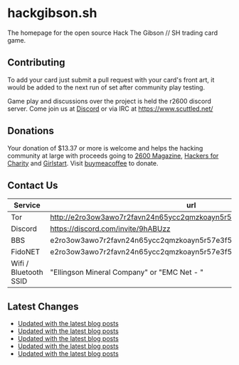 # hackgibson.sh
The homepage for the open source Hack The Gibson // SH trading card game.


## Contributing

To add your card just submit a pull request with your card's front art, it would be added to the next run of set after community play testing.

Game play and discussions over the project is held the r2600 discord server. Come join us at [Discord](https://discord.com/invite/9hABUzz) or via IRC at https://www.scuttled.net/


## Donations

Your donation of $13.37 or more is welcome and helps the hacking community at large with proceeds going to [2600 Magazine](https://2600.com/), [Hackers for Charity](https://hackersforcharity.org) and [Girlstart](https://girlstart.org).  Visit [buymeacoffee](https://www.buymeacoffee.com/hackgibson.sh) to donate.


## Contact Us

Service | url
-|-
Tor | http://e2ro3ow3awo7r2favn24n65ycc2qmzkoayn5r57e3f56nvjwdcgg32ad.onion
Discord | https://discord.com/invite/9hABUzz
BBS | e2ro3ow3awo7r2favn24n65ycc2qmzkoayn5r57e3f56nvjwdcgg32ad.onion:23
FidoNET | e2ro3ow3awo7r2favn24n65ycc2qmzkoayn5r57e3f56nvjwdcgg32ad.onion:24554
Wifi / Bluetooth SSID | "Ellingson Mineral Company" or "EMC Net - <fidonet address>"

## Latest Changes
<!-- BLOG-POST-LIST:START -->
- [Updated with the latest blog posts](https://github.com/DFW2600/hackgibson.sh/commit/d0c35f42d16fe621de725a85e4d521745fd07b74)
- [Updated with the latest blog posts](https://github.com/DFW2600/hackgibson.sh/commit/f95661f29e2d5f97d3b6d7cdd4a77506178a2cb4)
- [Updated with the latest blog posts](https://github.com/DFW2600/hackgibson.sh/commit/179e6dd17ce6094c8f3c12d0c53f32f06c436e2a)
- [Updated with the latest blog posts](https://github.com/DFW2600/hackgibson.sh/commit/2cdf79821379fc78d733495364adfd4d2cae239f)
- [Updated with the latest blog posts](https://github.com/DFW2600/hackgibson.sh/commit/be4c893547fc3f27bd88524457bfa55d211643ab)
<!-- BLOG-POST-LIST:END -->
